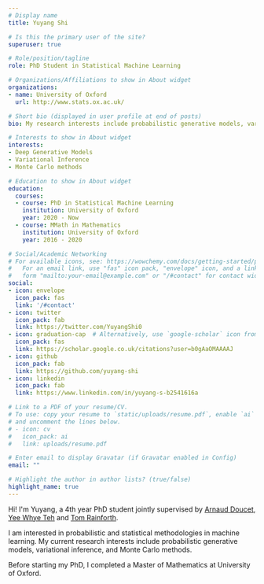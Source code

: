 ```yaml
---
# Display name
title: Yuyang Shi

# Is this the primary user of the site?
superuser: true

# Role/position/tagline
role: PhD Student in Statistical Machine Learning

# Organizations/Affiliations to show in About widget
organizations:
- name: University of Oxford
  url: http://www.stats.ox.ac.uk/

# Short bio (displayed in user profile at end of posts)
bio: My research interests include probabilistic generative models, variational inference, and Monte Carlo methods.

# Interests to show in About widget
interests:
- Deep Generative Models
- Variational Inference
- Monte Carlo methods

# Education to show in About widget
education:
  courses:
  - course: PhD in Statistical Machine Learning
    institution: University of Oxford
    year: 2020 - Now
  - course: MMath in Mathematics
    institution: University of Oxford
    year: 2016 - 2020

# Social/Academic Networking
# For available icons, see: https://wowchemy.com/docs/getting-started/page-builder/#icons
#   For an email link, use "fas" icon pack, "envelope" icon, and a link in the
#   form "mailto:your-email@example.com" or "/#contact" for contact widget.
social:
- icon: envelope
  icon_pack: fas
  link: '/#contact'
- icon: twitter
  icon_pack: fab
  link: https://twitter.com/YuyangShi0
- icon: graduation-cap  # Alternatively, use `google-scholar` icon from `ai` icon pack
  icon_pack: fas
  link: https://scholar.google.co.uk/citations?user=b0gAaOMAAAAJ
- icon: github
  icon_pack: fab
  link: https://github.com/yuyang-shi
- icon: linkedin
  icon_pack: fab
  link: https://www.linkedin.com/in/yuyang-s-b2541616a

# Link to a PDF of your resume/CV.
# To use: copy your resume to `static/uploads/resume.pdf`, enable `ai` icons in `params.toml`, 
# and uncomment the lines below.
# - icon: cv
#   icon_pack: ai
#   link: uploads/resume.pdf

# Enter email to display Gravatar (if Gravatar enabled in Config)
email: ""

# Highlight the author in author lists? (true/false)
highlight_name: true
---
```


Hi! I'm Yuyang, a 4th year PhD student jointly supervised by [Arnaud Doucet](https://www.stats.ox.ac.uk/~doucet/), [Yee Whye Teh](http://www.stats.ox.ac.uk/~teh/) and [Tom Rainforth](https://www.robots.ox.ac.uk/~twgr/). 

I am interested in probabilistic and statistical methodologies in machine learning. My current research interests include probabilistic generative models, variational inference, and Monte Carlo methods. 

Before starting my PhD, I completed a Master of Mathematics at University of Oxford.

<!-- {{< icon name="download" pack="fas" >}} Download my {{< staticref "uploads/demo_resume.pdf" "newtab" >}}resumé{{< /staticref >}}. -->
